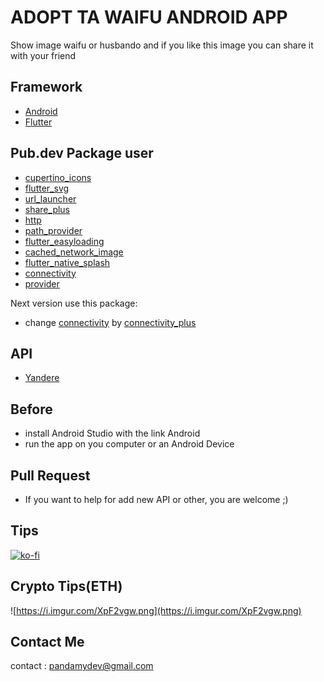 # ADOPT TA WAIFU ANDROID APP

Show image waifu or husbando and if you like this image you can share it with your friend

## Framework

- [Android](https://developer.android.com/)
- [Flutter](https://flutter.dev/)

## Pub.dev Package user

- [cupertino_icons](https://pub.dev/packages/cupertino_iconse)
- [flutter_svg](https://pub.dev/packages/flutter_svg)
- [url_launcher](https://pub.dev/packages/url_launcher)
- [share_plus](https://pub.dev/packages/share_plus)
- [http](https://pub.dev/packages/http)
- [path_provider](https://pub.dev/packages/path_provider)
- [flutter_easyloading](https://pub.dev/packages/flutter_easyloading)
- [cached_network_image](https://pub.dev/packages/cached_network_image)
- [flutter_native_splash](https://pub.dev/packages/flutter_native_splash)
- [connectivity](https://pub.dev/packages/connectivity)
- [provider](https://pub.dev/packages/provider)

Next version use this package:

- change [connectivity](https://pub.dev/packages/connectivity) by [connectivity_plus](https://pub.dev/packages/connectivity_plus)

## API

- [Yandere](https://yande.re/post)

## Before

- install Android Studio with the link Android
- run the app on you computer or an Android Device

## Pull Request

- If you want to help for add new API or other, you are welcome ;)

## Tips

[![ko-fi](https://ko-fi.com/img/githubbutton_sm.svg)](https://ko-fi.com/A0A72UVP8)

## Crypto Tips(ETH)

![https://i.imgur.com/XpF2vgw.png](https://i.imgur.com/XpF2vgw.png)

## Contact Me

contact : [pandamydev@gmail.com](mailto:pandamydev@gmail.com)
